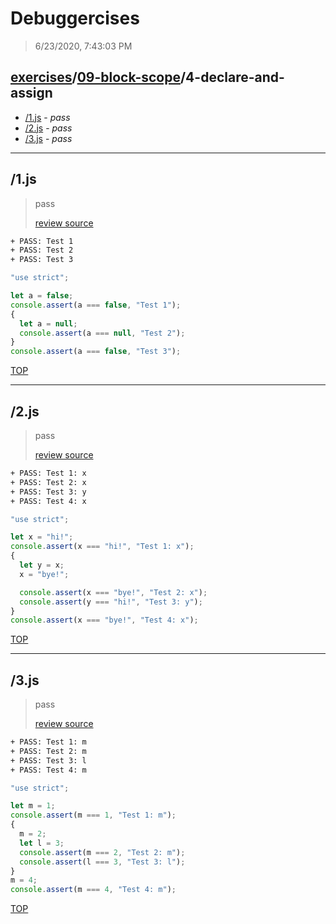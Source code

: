 # Debuggercises 

> 6/23/2020, 7:43:03 PM 

## [exercises](../../README.md)/[09-block-scope](../README.md)/4-declare-and-assign 

- [/1.js](#1js) - _pass_ 
- [/2.js](#2js) - _pass_ 
- [/3.js](#3js) - _pass_ 
---

## /1.js 

> pass 
>
> [review source](../../../exercises/09-block-scope/4-declare-and-assign/1.js)

```txt
+ PASS: Test 1
+ PASS: Test 2
+ PASS: Test 3
```

```js
"use strict";

let a = false;
console.assert(a === false, "Test 1");
{
  let a = null;
  console.assert(a === null, "Test 2");
}
console.assert(a === false, "Test 3");

```

[TOP](#debuggercises)

---

## /2.js 

> pass 
>
> [review source](../../../exercises/09-block-scope/4-declare-and-assign/2.js)

```txt
+ PASS: Test 1: x
+ PASS: Test 2: x
+ PASS: Test 3: y
+ PASS: Test 4: x
```

```js
"use strict";

let x = "hi!";
console.assert(x === "hi!", "Test 1: x");
{
  let y = x;
  x = "bye!";

  console.assert(x === "bye!", "Test 2: x");
  console.assert(y === "hi!", "Test 3: y");
}
console.assert(x === "bye!", "Test 4: x");

```

[TOP](#debuggercises)

---

## /3.js 

> pass 
>
> [review source](../../../exercises/09-block-scope/4-declare-and-assign/3.js)

```txt
+ PASS: Test 1: m
+ PASS: Test 2: m
+ PASS: Test 3: l
+ PASS: Test 4: m
```

```js
"use strict";

let m = 1;
console.assert(m === 1, "Test 1: m");
{
  m = 2;
  let l = 3;
  console.assert(m === 2, "Test 2: m");
  console.assert(l === 3, "Test 3: l");
}
m = 4;
console.assert(m === 4, "Test 4: m");

```

[TOP](#debuggercises)

